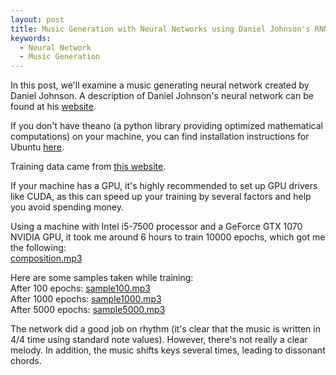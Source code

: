```yaml
---
layout: post
title: Music Generation with Neural Networks using Daniel Johnson's RNN
keywords: 
  - Neural Network
  - Music Generation
---
```

  
In this post, we'll examine a music generating neural network created by Daniel Johnson. A description of Daniel Johnson's neural network can be found at his [website](http://www.hexahedria.com/2015/08/03/composing-music-with-recurrent-neural-networks/).

If you don't have theano (a python library providing optimized mathematical computations) on your machine, you can find installation instructions for Ubuntu [here](http://deeplearning.net/software/theano/install_ubuntu.html).  

Training data came from [this website](http://www.piano-midi.de/).  

If your machine has a GPU, it's highly recommended to set up GPU drivers like CUDA, as this can speed up your training by several factors and help you avoid spending money. 

Using a machine with Intel i5-7500 processor and a GeForce GTX 1070 NVIDIA GPU, it took me around 6 hours to train 10000 epochs, which got me the following:  
<a href="/music/composition.mp3" download>composition.mp3</a>  
  
Here are some samples taken while training:  
After 100 epochs: <a href="/music/hexasample100.mp3" download>sample100.mp3</a>  
After 1000 epochs: <a href="/music/hexasample1000.mp3" download>sample1000.mp3</a>  
After 5000 epochs: <a href="/music/hexasample5000.mp3" download>sample5000.mp3</a>  

The network did a good job on rhythm (it's clear that the music is written in 4/4 time using standard note values). However, there's not really a clear melody. In addition, the music shifts keys several times, leading to dissonant chords.



